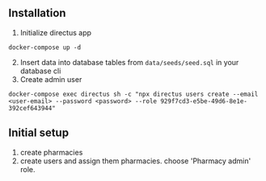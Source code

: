 ## Installation
1. Initialize directus app
```
docker-compose up -d
```
2. Insert data into database tables from `data/seeds/seed.sql` in your database cli
3. Create admin user
```
docker-compose exec directus sh -c "npx directus users create --email <user-email> --password <password> --role 929f7cd3-e5be-49d6-8e1e-392cef643944"
```
## Initial setup
1. create pharmacies
2. create users and assign them pharmacies. choose 'Pharmacy admin' role.